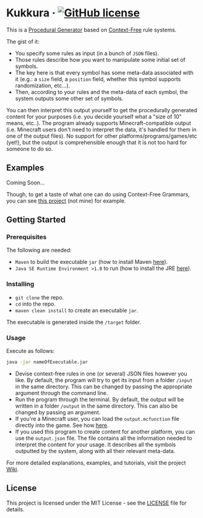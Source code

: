 # Kukkura &middot; [![GitHub license](https://img.shields.io/badge/license-MIT-blue.svg)](https://github.com/aks-c/Kukkura/blob/oss_ready/LICENSE)

This is a [Procedural Generator](https://en.wikipedia.org/wiki/Procedural_generation "PG wiki page") based on [Context-Free](https://en.wikipedia.org/wiki/Context-free_grammar "CFG wiki page") rule systems.

The gist of it: 
- You specify some rules as input (in a bunch of `JSON` files).
- Those rules describe how you want to manipulate some initial set of symbols.
- The key here is that every symbol has some meta-data associated with it (e.g.: a `size` field, a `position` field, whether this symbol supports randomization, etc…).
- Then, according to your rules and the meta-data of each symbol, the system outputs some other set of symbols.

You can then interpret this output yourself to get the procedurally generated content for your purposes 
(i.e. you decide yourself what a "size of 10" means, etc..).
The program already supports Minecraft-compatible output 
(i.e. Minecraft users don't need to interpret the data, it's handled for them in one of the output files).
No support for other platforms/programs/games/etc (yet!), 
but the output is comprehensible enough that it is not too hard for someone to do so.

## Examples

Coming Soon...

Though, to get a taste of what one can do using Context-Free Grammars, you can see [this project](https://www.contextfreeart.org/index.html "another project that uses CFGs to produce content") (not mine) for example.

## Getting Started

### Prerequisites

The following are needed:
- `Maven` to build the executable `jar` (how to install Maven [here](https://maven.apache.org/install.html "How to install Maven.")).
- `Java SE Runtime Environment >1.8` to run (how to install the JRE [here](http://www.oracle.com/technetwork/java/javase/downloads/jre8-downloads-2133155.html "How to install the JRE.")).

### Installing

- `git clone` the repo.
- `cd` into the repo.
- `maven clean install` to create an executable `jar`.

The executable is generated inside the `/target` folder.

### Usage

Execute as follows:
```bash
java -jar nameOfExecutable.jar
```

- Devise context-free rules in one (or several) JSON files however you like. 
By default, the program will try to get its input from a folder `/input` in the same directory.
This can be changed by passing the appropriate argument through the command line.
- Run the program through the terminal.
By default, the output will be written in a folder `/output` in the same directory.
This can also be changed by passing an argument. 
- If you're a Minecraft user, you can load the `output.mcfunction` file directly into the game.
See how [here](https://www.digminecraft.com/game_commands/function_command.php "A tutorial showing how to use mcfunction files in Minecraft.").
- If you used this program to create content for another platform, you can use the `output.json` file.
The file contains all the information needed to interpret the content for your usage. 
It describes all the symbols outputted by the system, along with all their relevant meta-data. 

For more detailed explanations, examples, and tutorials, visit the project [Wiki](https://github.com/aks-c/Kukkura/wiki).

## License

This project is licensed under the MIT License - see the [LICENSE](LICENSE) file for details.
